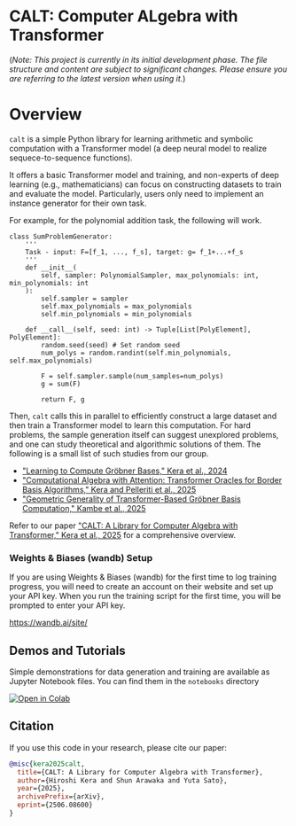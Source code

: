 # CALT: Computer ALgebra with Transformer
(*Note: This project is currently in its initial development phase. The file structure and content are subject to significant changes. Please ensure you are referring to the latest version when using it.*)

# Overview
`calt` is a simple Python library for learning arithmetic and symbolic computation with a Transformer model (a deep neural model to realize sequece-to-sequence functions). 

It offers a basic Transformer model and training, and non-experts of deep learning (e.g., mathematicians) can focus on constructing datasets to train and evaluate the model. Particularly, users only need to implement an instance generator for their own task.

For example, for the polynomial addition task, the following will work.
```
class SumProblemGenerator:
    ''' 
    Task - input: F=[f_1, ..., f_s], target: g= f_1+...+f_s
    '''
    def __init__(
        self, sampler: PolynomialSampler, max_polynomials: int, min_polynomials: int
    ):
        self.sampler = sampler
        self.max_polynomials = max_polynomials  
        self.min_polynomials = min_polynomials

    def __call__(self, seed: int) -> Tuple[List[PolyElement], PolyElement]:
        random.seed(seed) # Set random seed
        num_polys = random.randint(self.min_polynomials, self.max_polynomials) 

        F = self.sampler.sample(num_samples=num_polys)
        g = sum(F)

        return F, g
```

Then, `calt` calls this in parallel to efficiently construct a large dataset and then train a Transformer model to learn this computation. For hard problems, the sample generation itself can suggest unexplored problems, and one can study theoretical and algorithmic solutions of them. The following is a small list of such studies from our group. 

- ["Learning to Compute Gröbner Bases," Kera et al., 2024](https://arxiv.org/abs/2311.12904)
- ["Computational Algebra with Attention: Transformer Oracles for Border Basis Algorithms," Kera and Pelleriti et al., 2025](https://arxiv.org/abs/2505.23696)
- ["Geometric Generality of Transformer-Based Gröbner Basis Computation," Kambe et al., 2025](https://arxiv.org/abs/2504.12465)

Refer to our paper ["CALT: A Library for Computer Algebra with Transformer," Kera et al., 2025](https://arxiv.org/abs/2506.08600) for a comprehensive overview.


### Weights & Biases (wandb) Setup

If you are using Weights & Biases (wandb) for the first time to log training progress, you will need to create an account on their website and set up your API key. When you run the training script for the first time, you will be prompted to enter your API key.

https://wandb.ai/site/

## Demos and Tutorials

Simple demonstrations for data generation and training are available as Jupyter Notebook files. You can find them in the `notebooks` directory

[![Open in Colab](https://colab.research.google.com/assets/colab-badge.svg)](https://colab.research.google.com/github/HiroshiKERA/calt/blob/dev/notebooks/demo.ipynb)



## Citation

If you use this code in your research, please cite our paper:

```bibtex
@misc{kera2025calt,
  title={CALT: A Library for Computer Algebra with Transformer},
  author={Hiroshi Kera and Shun Arawaka and Yuta Sato},
  year={2025},
  archivePrefix={arXiv},
  eprint={2506.08600}
}
```
